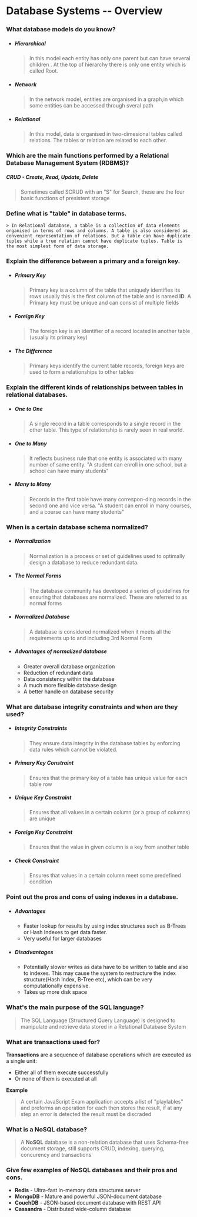 # Database Systems -- Overview
    
### What database models do you know?
    
* ##### Hierarchical 
    > In this model each entity has only one parent but can have several children . At the top of hierarchy there is only one entity which is called Root.
    
* ##### Network
    > In the network model, entities are organised in a graph,in which some entities can be accessed through sveral path
    
* ##### Relational 
    > In this model, data is organised in two-dimesional tables called relations. The tables or relation are related to each other.
    
### Which are the main functions performed by a Relational Database Management System (RDBMS)?
    
##### CRUD - Create, Read, Update, Delete 
> Sometimes called SCRUD with an "S" for Search, these are the four basic functions of presistent storage 
    
### Define what is "table" in database terms.
    
    > In Relational database, a table is a collection of data elements    organised in terms of rows and columns. A table is also considered as convenient representation of relations. But a table can have duplicate tuples while a true relation cannot have duplicate tuples. Table is the most simplest form of data storage.
    
### Explain the difference between a primary and a foreign key.
    
* ##### Primary Key 
    > Primary key is a column of the table that uniquely identifies its rows usually this is the first column of the table and is named **ID**. A Primary key must be unique and can consist of multiple fields 
    
* ##### Foreign Key
    > The foreign key is an identifier of a record located in another table (usually its primary key)
    
* ##### The Difference
    > Primary keys identify the current table records, foreign keys are used to form a relationships to other tables
    
### Explain the different kinds of relationships between tables in relational databases.
    
* ##### One to One 
    > A single record in a table corresponds to a single record in the other table. This type of relationship is rarely seen in real world. 
    
* ##### One to Many
    > It reflects business rule that one entity is associated with many number of same entity. "A student can enroll in one school, but a school can have many students"
    
* ##### Many to Many
    > Records in the first table have many correspon-ding records in the second one and vice versa. "A student can enroll in many courses, and a course can have many students"
    
### When is a certain database schema normalized?
    
* ##### Normalization
    > Normalization is a process or set of guidelines used to optimally design a database to reduce redundant data.
    
* ##### The Normal Forms 
    > The database community has developed a series of guidelines for ensuring that databases are normalized. These are referred to as normal forms
    
* ##### Normalized Database 
    > A database is considered normalized when it meets all the requirements up to and including 3rd Normal Form 
    
* ##### Advantages of normalized database
    * Greater overall database organization
    * Reduction of redundant data
    * Data consistency within the database
    * A much more flexible database design
    * A better handle on database security
    
### What are database integrity constraints and when are they used?
    
* ##### Integrity Constraints
    > They ensure data integrity in the database tables by enforcing data rules which cannot be violated.
    
* ##### Primary Key Constraint
    > Ensures that the primary key of a table has unique value for each table row
    
* ##### Unique Key Constraint
    > Ensures that all values in a certain column (or a group of columns) are unique
    
* ##### Foreign Key Constraint
    > Ensures that the value in given column is a key from another table
    
* ##### Check Constraint
    > Ensures that values in a certain column meet some predefined condition
    
### Point out the pros and cons of using indexes in a database.
    
* ##### Advantages 
    * Faster lookup for results by using index structures such as B-Trees or Hash Indexes to get data faster.
    * Very useful for larger databases
    
* ##### Disadvantages
    * Potentially slower writes as data have to be written to table and also to indexes. This may cause the system to restructure the index structure(Hash Index, B-Tree etc), which can be very computationally expensive.
    * Takes up more disk space
    
### What's the main purpose of the SQL language?
    
> The SQL Language (Structured Query Language) is designed to manipulate and retrieve data stored in a Relational Database System
    
### What are transactions used for?
    
**Transactions** are a sequence of database operations which are executed as a single unit:
* Either all of them execute successfully
* Or none of them is executed at all
    
**Example**
> A certain JavaScript Exam application accepts a list of "playlables" and preforms an operation for each then stores the result, if at any step an error is detected the result must be discraded 
    
### What is a NoSQL database?
> A **NoSQL** database is a non-relation database that uses Schema-free document storage, still supports CRUD, indexing, querying, concurency and transactions  
    
### Give few examples of NoSQL databases and their pros and cons.
* **Redis** - Ultra-fast in-memory data structures server
* **MongoDB** - Mature and powerful JSON-document database
* **CouchDB** - JSON-based document database with REST API
* **Cassandra** - Distributed wide-column database
